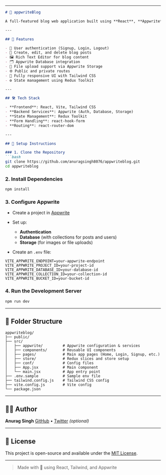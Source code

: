 

---

````markdown
# 📝 appwriteBlog

A full-featured blog web application built using **React**, **Appwrite**, and **Tailwind CSS**. It includes user authentication, post creation, editing, and a responsive UI — everything needed to launch a modern blog platform.

---

## 🚀 Features

- 🔐 User authentication (Signup, Login, Logout)
- 📝 Create, edit, and delete blog posts
- 🖼️ Rich Text Editor for blog content
- 🗂️ Appwrite Database integration
- 📁 File upload support via Appwrite Storage
- 🌐 Public and private routes
- 🎨 Fully responsive UI with Tailwind CSS
- ⚙️ State management using Redux Toolkit

---

## 🛠️ Tech Stack

- **Frontend**: React, Vite, Tailwind CSS
- **Backend Services**: Appwrite (Auth, Database, Storage)
- **State Management**: Redux Toolkit
- **Form Handling**: react-hook-form
- **Routing**: react-router-dom

---

## 🔧 Setup Instructions

### 1. Clone the Repository
```bash
git clone https://github.com/anuragsingh8076/appwriteblog.git
cd appwriteblog
````

### 2. Install Dependencies

```bash
npm install
```

### 3. Configure Appwrite

* Create a project in [Appwrite](https://appwrite.io/)
* Set up:

  * **Authentication**
  * **Database** (with collections for posts and users)
  * **Storage** (for images or file uploads)
* Create an `.env` file:

```env
VITE_APPWRITE_ENDPOINT=your-appwrite-endpoint
VITE_APPWRITE_PROJECT_ID=your-project-id
VITE_APPWRITE_DATABASE_ID=your-database-id
VITE_APPWRITE_COLLECTION_ID=your-collection-id
VITE_APPWRITE_BUCKET_ID=your-bucket-id
```

### 4. Run the Development Server

```bash
npm run dev
```

---

## 📁 Folder Structure

```
appwriteblog/
├── public/
├── src/
│   ├── appwrite/         # Appwrite configuration & services
│   ├── components/       # Reusable UI components
│   ├── pages/            # Main app pages (Home, Login, Signup, etc.)
│   ├── store/            # Redux slices and store setup
│   ├── conf/             # Config files
│   ├── App.jsx           # Main component
│   └── main.jsx          # App entry point
├── .env.sample           # Sample env file
├── tailwind.config.js    # Tailwind CSS config
├── vite.config.js        # Vite config
└── package.json
```

---

## 👨‍💻 Author

**Anurag Singh**
[GitHub](https://github.com/anuragsingh8076) • [Twitter](https://twitter.com/yourhandle) *(optional)*

---

## 📄 License

This project is open-source and available under the [MIT License](LICENSE).

---

> Made with 💙 using React, Tailwind, and Appwrite

```


